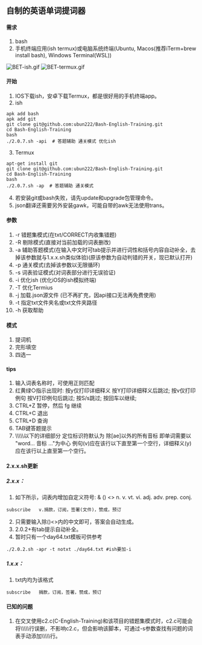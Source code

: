 ## 自制的英语单词提词器

#### 需求
1. bash
2. 手机终端应用(ish termux)或电脑系统终端(Ubuntu, Macos(推荐iTerm+brew install bash), Windows Terminal(WSL))

![BET-ish.gif](https://github.com/ubun222/Learning-English/raw/bash/img/BET-ish.gif) ![BET-termux.gif](https://github.com/ubun222/Learning-English/raw/bash/img/BET-termux.gif)

#### 开始
1. IOS下载ish，安卓下载Termux，都是很好用的手机终端app。
2. ish
```
apk add bash
apk add git
git clone git@github.com:ubun222/Bash-English-Training.git
cd Bash-English-Training
bash 
./2.0.7.sh -api  # 答题辅助 通关模式 优化ish
```
3. Termux
```
apt-get install git
git clone git@github.com:ubun222/Bash-English-Training.git
cd Bash-English-Training
bash 
./2.0.7.sh -ap  # 答题辅助 通关模式
```
4. 若安装git或bash失败，请先update和upgrade包管理命令。
5. json翻译还需要另外安装gawk，可能自带的awk无法使用trans。
#### 参数
1. -r 错题集模式(在txt/CORRECT内收集错题)
2. -R 剔除模式(直接对当前加载的词表删改)
3. -a 辅助答题模式(在输入中文时可tab提示并进行词性和括号内容自动补全，去掉该参数就与1.x.x.sh类似体验)(原该参数为自动判错的开关，现已默认打开)
4. -p 通关模式(去掉该参数以无限循环)
5. -s 词表验证模式(对词表部分进行无误验证)
6. -i 优化ish (优化iOS的ish模拟终端)
7. -T 优化Termius 
8. -j 加载.json源文件  (已不再扩充，因api接口无法再免费使用)
9. -t 指定txt文件夹名或txt文件夹路径
10. -h 获取帮助
#### 模式
1. 提词机
2. 完形填空
3. 四选一
#### tips
1. 输入词表名称时，可使用正则匹配
2. 红黄绿○指示出现时: 按y仅打印详细释义 按Y打印详细释义后跳过; 按v仅打印例句  按V打印例句后跳过; 按S/s跳过; 按回车以继续;
3. CTRL+Z 暂停，然后 fg 继续 
4. CTRL+C 退出 
5. CTRL+D 查询
6. TAB键答题提示
7. \\\\\\\\\\以下的详细部分 定位标识符默认为 除[ae]以外的所有音标 即单词需要以 "word... 音标 ..."为中心 例句(v)应在该行以下直至第一个空行，详细释义(y)应在该行以上直至第一个空行。

#### 2.x.x.sh更新

##### 2.x.x：
1. 如下所示，词表内增加自定义符号: & () <> n. v. vt. vi. adj. adv. prep. conj.
```
subscribe	v.捐款，订阅，签署(文件)，赞成，预订
```
2. 只需要输入除()<>内的中文即可，答案会自动生成。
3. 2.0.2+有tab提示自动补全。
4. 暂时只有一个day64.txt模板可供参考
```
./2.0.2.sh -apr -t notxt ./day64.txt #ish要加-i 
```
##### 1.x.x：
1. txt内均为该格式
```
subscribe	捐款，订阅，签署，赞成，预订
```

#### 已知的问题
1. 在交叉使用c2.c(C-English-Training)和该项目的错题集模式时，c2.c可能会将\\\\\\\\\\行误删，不影响c2.c，但会影响该脚本，可通过-s参数查找有问题的词表手动添加\\\\\\\\\\行。